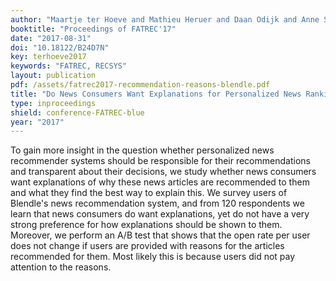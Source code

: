 ```yaml
---
author: "Maartje ter Hoeve and Mathieu Heruer and Daan Odijk and Anne Schuth and Martijn Spitters and Ron Mulder and Nick van der Wildt and Maarten de Rijke"
booktitle: "Proceedings of FATREC'17"
date: "2017-08-31"
doi: "10.18122/B24D7N"
key: terhoeve2017
keywords: "FATREC, RECSYS"
layout: publication
pdf: /assets/fatrec2017-recommendation-reasons-blendle.pdf
title: "Do News Consumers Want Explanations for Personalized News Rankings?"
type: inproceedings
shield: conference-FATREC-blue
year: "2017"
---
```


To gain more insight in the question whether personalized news recommender systems should be responsible for their
recommendations and transparent about their decisions, we study whether news consumers want explanations of why these
news articles are recommended to them and what they find the best way to explain this. We survey users of Blendle's news
recommendation system, and from 120 respondents we learn that news consumers do want explanations, yet do not have a
very strong preference for how explanations should be shown to them. Moreover, we perform an A/B test that shows that
the open rate per user does not change if users are provided with reasons for the articles recommended for them. Most
likely this is because users did not pay attention to the reasons.

